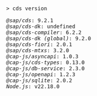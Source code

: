 <!-- this file is automatically generated and updated by a github action -->
<pre class="log">
> cds version

<em>@sap/cds</em>: 9.2.1
<em>@sap/cds-dk</em>: undefined
<em>@sap/cds-compiler</em>: 6.2.2
<em>@sap/cds-dk (global)</em>: 9.2.0
<em>@sap/cds-fiori</em>: 2.0.1
<em>@sap/cds-mtxs</em>: 3.2.0
<em>@cap-js/asyncapi</em>: 1.0.3
<em>@cap-js/cds-types</em>: 0.13.0
<em>@cap-js/db-service</em>: 2.3.0
<em>@cap-js/openapi</em>: 1.2.3
<em>@cap-js/sqlite</em>: 2.0.2
<em>Node.js</em>: v22.18.0
</pre>
